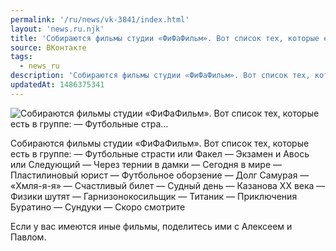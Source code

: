 ```yaml
---
permalink: '/ru/news/vk-3841/index.html'
layout: 'news.ru.njk'
title: 'Собираются фильмы студии «ФиФаФильм». Вот список тех, которые есть в группе:  — Футбольные стра'
source: ВКонтакте
tags:
  - news_ru
description: 'Собираются фильмы студии «ФиФаФильм». Вот список тех, которые есть в группе:  — Футбольные стра…'
updatedAt: 1486375341
---
```

![Собираются фильмы студии «ФиФаФильм». Вот список тех, которые есть в группе:  — Футбольные стра…](https://sun9-11.userapi.com/impf/c626620/v626620195/5f783/dWb5-q0pQSs.jpg?size=1280x853&quality=96&sign=673d20225dfa854ec30a90fe78446218&c_uniq_tag=6_2rOnvHf3OUwAxwUlswLIdTZoUJo9PvGy4FRNf3rGk&type=album)

Собираются фильмы студии «ФиФаФильм». Вот список тех, которые есть в группе:
— Футбольные страсти или Факел
— Экзамен и Авось или Следующий
— Через тернии в дамки
— Сегодня в мире
— Пластилиновый юрист
— Футбольное оборзение
— Долг Самурая
— «Хмля-я-я»
— Счастливый билет
— Судный день
— Казанова ХХ века
— Физики шутят
— Гарнизонокосильщик
— Титаник
— Приключения Буратино
— Сундуки
— Скоро смотрите

Если у вас имеются иные фильмы, поделитесь ими с Алексеем и Павлом.
